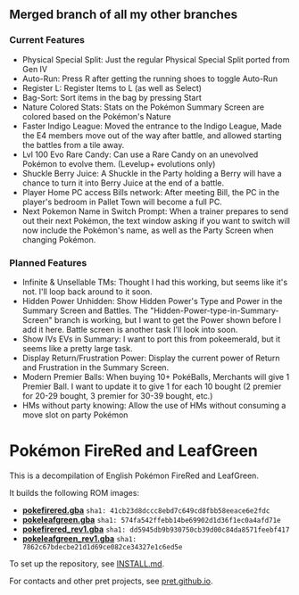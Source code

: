 ## Merged branch of all my other branches

### Current Features
* Physical Special Split: Just the regular Physical Special Split ported from Gen IV
* Auto-Run:               Press R after getting the running shoes to toggle Auto-Run
* Register L:             Register Items to L (as well as Select)
* Bag-Sort:               Sort items in the bag by pressing Start
* Nature Colored Stats:   Stats on the Pokémon Summary Screen are colored based on the Pokémon's Nature
* Faster Indigo League:   Moved the entrance to the Indigo League, Made the E4 members move out of the way after battle, and allowed starting the battles from a tile away.
* Lvl 100 Evo Rare Candy: Can use a Rare Candy on an unevolved Pokémon to evolve them. (Levelup+ evolutions only)
* Shuckle Berry Juice:    A Shuckle in the Party holding a Berry will have a chance to turn it into Berry Juice at the end of a battle.
* Player Home PC access Bills network: After meeting Bill, the PC in the player's bedroom in Pallet Town will become a full PC.
* Next Pokemon Name in Switch Prompt:  When a trainer prepares to send out their next Pokémon, the text window asking if you want to switch will now include the Pokémon's name, as well as the Party Screen when changing Pokémon.

### Planned Features
* Infinite & Unsellable TMs:        Thought I had this working, but seems like it's not. I'll loop back around to it soon.
* Hidden Power Unhidden:            Show Hidden Power's Type and Power in the Summary Screen and Battles. The "Hidden-Power-type-in-Summary-Screen" branch is working, but I want to get the Power shown before I add it here. Battle screen is another task I'll look into soon.
* Show IVs EVs in Summary:          I want to port this from pokeemerald, but it seems like a pretty large task.
* Display Return/Frustration Power: Display the current power of Return and Frustration in the Summary Screen.
* Modern Premier Balls:             When buying 10+ PokéBalls, Merchants will give 1 Premier Ball. I want to update it to give 1 for each 10 bought (2 premier for 20-29 bought, 3 premier for 30-39 bought, etc.)
* HMs without party knowing:        Allow the use of HMs without consuming a move slot on party Pokémon

# Pokémon FireRed and LeafGreen

This is a decompilation of English Pokémon FireRed and LeafGreen.

It builds the following ROM images:

* [**pokefirered.gba**](https://datomatic.no-intro.org/?page=show_record&s=23&n=1616) `sha1: 41cb23d8dccc8ebd7c649cd8fbb58eeace6e2fdc`
* [**pokeleafgreen.gba**](https://datomatic.no-intro.org/?page=show_record&s=23&n=1617) `sha1: 574fa542ffebb14be69902d1d36f1ec0a4afd71e`
* [**pokefirered_rev1.gba**](https://datomatic.no-intro.org/?page=show_record&s=23&n=1672) `sha1: dd5945db9b930750cb39d00c84da8571feebf417`
* [**pokeleafgreen_rev1.gba**](https://datomatic.no-intro.org/index.php?page=show_record&s=23&n=1668) `sha1: 7862c67bdecbe21d1d69ce082ce34327e1c6ed5e`

To set up the repository, see [INSTALL.md](INSTALL.md).

For contacts and other pret projects, see [pret.github.io](https://pret.github.io/).
